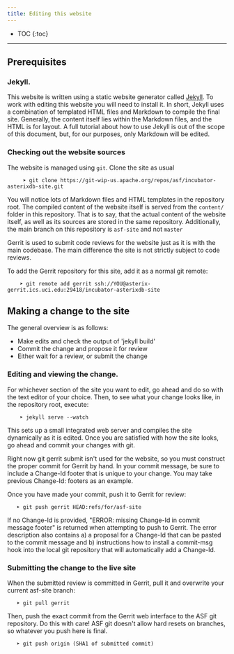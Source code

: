 ```yaml
---
title: Editing this website
---
```


<!-- Major credit to the Apache Flink guys for writing a great doc in a similar vein for their website
that happens to use more or less the same tooling as AsterixDB's. Much of this doc is based on it. -->

* TOC
{:toc}

---

## Prerequisites

### Jekyll.
This website is written using a static website generator called [Jekyll](https://github.com/jekyll/jekyll). To work with editing this website you will need to install it.
In short, Jekyll uses a combination of templated HTML files and Markdown to compile the final site.
Generally, the content itself lies within the Markdown files, and the HTML is for layout.
A full tutorial about how to use Jekyll is out of the scope of this document, but, for our purposes, only Markdown will be edited.

### Checking out the website sources

The website is managed using `git`. Clone the site as usual

         ➤ git clone https://git-wip-us.apache.org/repos/asf/incubator-asterixdb-site.git

You will notice lots of Markdown files and HTML templates in the repository root. The compiled content of the website itself is served from the `content/` folder in this repository. That is to say, that the actual content of the website itself, as well as its sources are stored in the same repository. Additionally, the main branch on this repository is `asf-site` and not `master`

Gerrit is used to submit code reviews for the website just as it is with the main codebase. The main difference the site is not strictly subject to code reviews.

To add the Gerrit repository for this site, add it as a normal git remote:

        ➤ git remote add gerrit ssh://YOU@asterix-gerrit.ics.uci.edu:29418/incubator-asterixdb-site


## Making a change to the site

The general overview is as follows:
- Make edits and check the output of 'jekyll build'
- Commit the change and propose it for review
- Either wait for a review, or submit the change

### Editing and viewing the change.

For whichever section of the site you want to edit, go ahead and do so with the text editor of your choice. Then, to see what your change looks like, in the repository root, execute:


        ➤ jekyll serve --watch


This sets up a small integrated web server and compiles the site dynamically as it is edited. Once you are satisfied with how the site looks, go ahead and commit your changes with git.

Right now git gerrit submit isn't used for the website, so you must construct the proper commit for Gerrit by hand. In your commit message, be sure to include a Change-Id footer that is unique to your change. You may take previous Change-Id: footers as an example.

Once you have made your commit, push it to Gerrit for review:


       ➤ git push gerrit HEAD:refs/for/asf-site


If no Change-Id is provided, "ERROR: missing Change-Id in commit message footer" is returned when attempting to push to Gerrit. The error description also contains a) a proposal for a Change-Id that can be pasted to the commit message and b) instructions how to install a commit-msg hook into the local git repository that will automatically add a Change-Id.

### Submitting the change to the live site

When the submitted review is committed in Gerrit, pull it and overwrite your current asf-site branch:


       ➤ git pull gerrit


Then, push the exact commit from the Gerrit web interface to the ASF git repository. Do this with care! ASF git doesn't allow hard resets on branches, so whatever you push here is final.


       ➤ git push origin (SHA1 of submitted commit)


